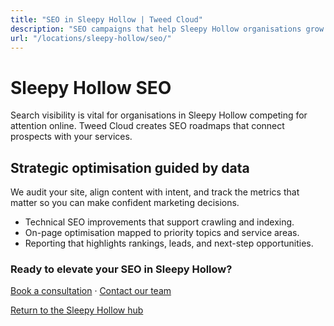 ```yaml
---
title: "SEO in Sleepy Hollow | Tweed Cloud"
description: "SEO campaigns that help Sleepy Hollow organisations grow organic visibility."
url: "/locations/sleepy-hollow/seo/"
---
```


# Sleepy Hollow SEO

Search visibility is vital for organisations in Sleepy Hollow competing for attention online. Tweed Cloud creates SEO roadmaps that connect prospects with your services.

## Strategic optimisation guided by data

We audit your site, align content with intent, and track the metrics that matter so you can make confident marketing decisions.

- Technical SEO improvements that support crawling and indexing.
- On-page optimisation mapped to priority topics and service areas.
- Reporting that highlights rankings, leads, and next-step opportunities.

### Ready to elevate your SEO in Sleepy Hollow?

[Book a consultation](/consultation/) · [Contact our team](/contact/)

[Return to the Sleepy Hollow hub](/locations/sleepy-hollow/)
